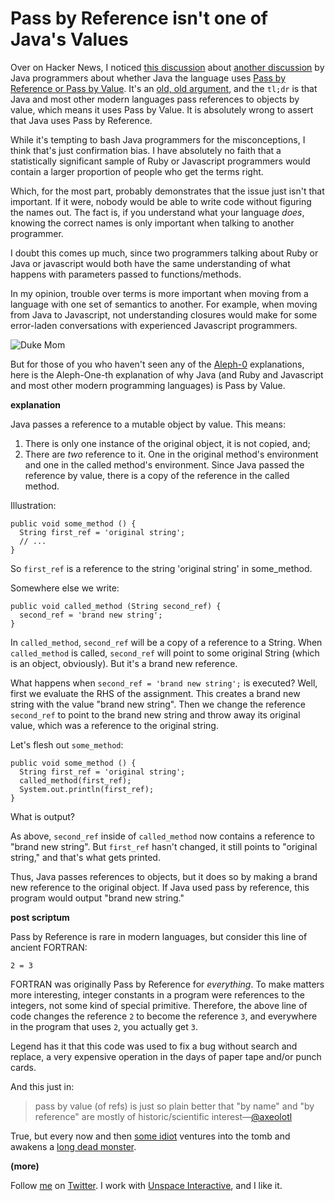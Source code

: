 Pass by Reference isn't one of Java's Values
===

Over on Hacker News, I noticed [this discussion][hn] about [another discussion][ss] by Java programmers about whether Java the language uses [Pass by Reference or Pass by Value][es]. It's an [old, old argument][arg], and the `tl;dr` is that Java and most other modern languages pass references to objects by value, which means it uses Pass by Value. It is absolutely wrong to assert that Java uses Pass by Reference.

While it's tempting to bash Java programmers for the misconceptions, I think that's just confirmation bias. I have absolutely no faith that a statistically significant sample of Ruby or Javascript programmers would contain a larger proportion of people who get the terms right.

Which, for the most part, probably demonstrates that the issue just isn't that important. If it were, nobody would be able to write code without figuring the names out. The fact is, if you understand what your language *does*, knowing the correct names is only important when talking to another programmer.

I doubt this comes up much, since two programmers talking about Ruby or Java or javascript would both have the same understanding of what happens with parameters passed to functions/methods.

In my opinion, trouble over terms is more important when moving from a language with one set of semantics to another. For example, when moving from Java to Javascript, not understanding closures would make for some error-laden conversations with experienced Javascript programmers.

![Duke Mom](http://silveiraneto.net/wp-content/uploads/2008/05/duke_mom.png)

But for those of you who haven't seen any of the [Aleph-0][a] explanations, here is the Aleph-One-th explanation of why Java (and Ruby and Javascript and most other modern programming languages) is Pass by Value.

**explanation**

Java passes a reference to a mutable object by value. This means:

1. There is only one instance of the original object, it is not copied, and;
2. There are *two* reference to it. One in the original method's environment and one in the called method's environment. Since Java passed the reference by value, there is a copy of the reference in the called method.

Illustration:

    public void some_method () {
      String first_ref = 'original string';
      // ...
    }

So `first_ref` is a reference to the string 'original string' in some_method.

Somewhere else we write:

    public void called_method (String second_ref) {
      second_ref = 'brand new string';
    }

In `called_method`, `second_ref` will be a copy of a reference to a String. When `called_method` is called, `second_ref` will point to some original String (which is an object, obviously). But it's a brand new reference.

What happens when `second_ref = 'brand new string';` is executed? Well, first we evaluate the RHS of the assignment. This creates a brand new string with the value "brand new string". Then we change the reference `second_ref` to point to the brand new string and throw away its original value, which was a reference to the original string.

Let's flesh out `some_method`:

    public void some_method () {
      String first_ref = 'original string';
      called_method(first_ref);
      System.out.println(first_ref);
    }

What is output?

As above, `second_ref` inside of `called_method` now contains a reference to "brand new string". But `first_ref` hasn't changed, it still points to "original string," and that's what gets printed.

Thus, Java passes references to objects, but it does so by making a brand new reference to the original object. If Java used pass by reference, this program would output "brand new string."

**post scriptum**

Pass by Reference is rare in modern languages, but consider this line of ancient FORTRAN:

    2 = 3

FORTRAN was originally Pass by Reference for *everything*. To make matters more interesting, integer constants in a program were references to the integers, not some kind of special primitive. Therefore, the above line of code changes the reference `2` to become the reference `3`, and everywhere in the program that uses `2`, you actually get `3`.

Legend has it that this code was used to fix a bug without search and replace, a very expensive operation in the days of paper tape and/or punch cards.

And this just in:

> pass by value (of refs) is just so plain better that "by name" and "by reference" are mostly of historic/scientific interest&#8212;[@axeolotl][tw]

True, but every now and then [some idiot][r] ventures into the tomb and awakens a [long dead monster][name].

**(more)**
	
Follow [me](http://reginald.braythwayt.com) on [Twitter](http://twitter.com/raganwald). I work with [Unspace Interactive](http://unspace.ca), and I like it.

[a]: http://www.amazon.com/gp/product/0192861611?ie=UTF8&tag=raganwald001-20&linkCode=as2&camp=1789&creative=390957&creativeASIN=0192861611 "Satan, Cantor and Infinity at Amazon.com"
[hn]: http://news.ycombinator.com/item?id=2100507
[es]: https://secure.wikimedia.org/wikipedia/en/wiki/Evaluation_strategy 
[arg]: http://stackoverflow.com/questions/40480/is-java-pass-by-reference
[ss]: http://www.theserverside.com/news/thread.tss?track=NL-461&ad=808081&thread_id=61622&asrc=EM_NLN_13145929&uid=2780877
[tw]: https://twitter.com/#!/axeolotl/statuses/25634042510581760
[r]: http://github.com/raganwald
[name]: https://github.com/raganwald/rewrite_rails/blob/master/doc/call_by_name.md#readme "Call by Name in RewriteRails"